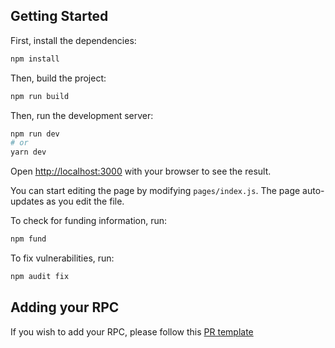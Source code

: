## Getting Started

First, install the dependencies:

```bash
npm install
```

Then, build the project:

```bash
npm run build
```

Then, run the development server:

```bash
npm run dev
# or
yarn dev
```

Open [http://localhost:3000](http://localhost:3000) with your browser to see the result.

You can start editing the page by modifying `pages/index.js`. The page auto-updates as you edit the file.

To check for funding information, run:

```bash
npm fund
```

To fix vulnerabilities, run:

```bash
npm audit fix
```

## Adding your RPC

If you wish to add your RPC, please follow this [PR template](https://github.com/DefiLlama/chainlist/blob/main/pull_request_template.md)
